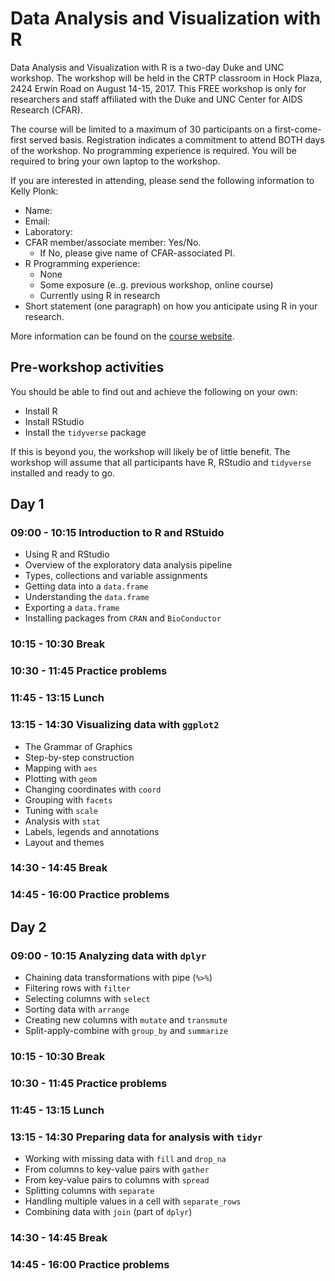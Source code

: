 # Data Analysis and Visualization with R

Data Analysis and Visualization with R is a two-day Duke and UNC workshop. The workshop will be held in the CRTP classroom in Hock Plaza, 2424 Erwin Road on August 14-15, 2017. This FREE workshop is only for researchers and staff affiliated with the Duke and UNC Center for AIDS Research (CFAR).

The course will be limited to a maximum of 30 participants on a first-come-first served basis. Registration indicates a commitment to attend BOTH days of the workshop. No programming experience is required. You will be required to bring your own laptop to the workshop.

If you are interested in attending, please send the following information to Kelly Plonk:

- Name:
- Email:
- Laboratory:
- CFAR member/associate member: Yes/No.
    - If No, please give name of CFAR-associated PI.
- R Programming experience:
    - None
    - Some exposure (e..g. previous workshop, online course)
    - Currently using R in research
- Short statement (one paragraph) on how you anticipate using R in your research.

More information can be found on the [course website]().

## Pre-workshop activities

You should be able to find out and achieve the following on your own:

- Install R
- Install RStudio
- Install the `tidyverse` package

If this is beyond you, the workshop will likely be of little benefit. The workshop will assume that all participants have R, RStudio and `tidyverse` installed and ready to go.

## Day 1

### 09:00 - 10:15 Introduction to R and RStuido

- Using R and RStudio
- Overview of the exploratory data analysis pipeline
- Types, collections and variable assignments
- Getting data into a `data.frame`
- Understanding the `data.frame`
- Exporting a `data.frame`
- Installing packages from `CRAN` and `BioConductor`

### 10:15 - 10:30 Break
### 10:30 - 11:45 Practice problems
### 11:45 - 13:15 Lunch
### 13:15 - 14:30 Visualizing data with `ggplot2`

- The Grammar of Graphics
- Step-by-step construction
- Mapping with `aes`
- Plotting with `geom`
- Changing coordinates with `coord`
- Grouping with `facets`
- Tuning with `scale`
- Analysis with `stat`
- Labels, legends and annotations
- Layout and themes

### 14:30 - 14:45 Break
### 14:45 - 16:00 Practice problems

## Day 2

### 09:00 - 10:15 Analyzing data with `dplyr`

- Chaining data transformations with pipe (`%>%`)
- Filtering rows with `filter`
- Selecting columns with `select`
- Sorting data with `arrange`
- Creating new columns with `mutate` and `transmute`
- Split-apply-combine with `group_by` and `summarize`

### 10:15 - 10:30 Break
### 10:30 - 11:45 Practice problems
### 11:45 - 13:15 Lunch
### 13:15 - 14:30 Preparing data for analysis with `tidyr`

- Working with missing data with `fill` and `drop_na`
- From columns to key-value pairs with `gather`
- From key-value pairs to columns with `spread`
- Splitting columns with `separate`
- Handling multiple values in a cell with `separate_rows`
- Combining data with `join` (part of `dplyr`)

### 14:30 - 14:45 Break
### 14:45 - 16:00 Practice problems

